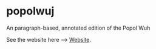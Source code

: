 # popolwuj
An paragraph-based, annotated edition of the Popol Wuh

See the website here --> [Website](https://multepal.github.io/popolwuj).
